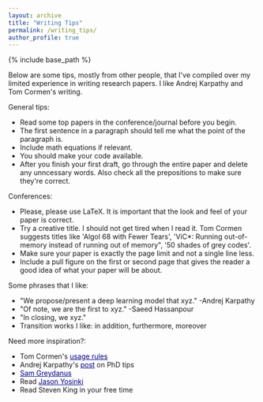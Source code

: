 ```yaml
---
layout: archive
title: "Writing Tips"
permalink: /writing_tips/
author_profile: true
---
```


{% include base_path %}

Below are some tips, mostly from other people, that I've compiled over my limited experience in writing research papers. I like Andrej Karpathy and Tom Cormen's writing.

General tips:

- Read some top papers in the conference/journal before you begin.
- The first sentence in a paragraph should tell me what the point of the paragraph is.
- Include math equations if relevant.
- You should make your code available.
- After you finish your first draft, go through the entire paper and delete any unncessary words. Also check all the prepositions to make sure they're correct.

Conferences: 

- Please, please use LaTeX. It is important that the look and feel of your paper is correct.
- Try a creative title. I should not get tired when I read it. Tom Cormen suggests titles like 'Algol 68 with Fewer Tears', 'ViC*: Running out-of-memory instead of running out of memory", '50 shades of grey codes'.
- Make sure your paper is exactly the page limit and not a single line less.
- Include a pull figure on the first or second page that gives the reader a good idea of what your paper will be about.

Some phrases that I like:

- "We propose/present a deep learning model that xyz." -Andrej Karpathy
- "Of note, we are the first to xyz." -Saeed Hassanpour
- "In closing, we xyz."
- Transition works I like: in addition, furthermore, moreover

Need more inspiration?:

- Tom Cormen's <a href="https://www.cs.dartmouth.edu/~thc/Cormen-rules.pdf" style="color:navy" target="_blank">usage rules</a>
- Andrej Karpathy's <a href="http://karpathy.github.io/2016/09/07/phd/" style="color:navy" target="_blank">post</a> on PhD tips
- <a href="https://greydanus.github.io/about.html" style="color:navy" target="_blank">Sam Greydanus</a>
- Read <a href="http://yosinski.com/" style="color:navy" target="_blank">Jason Yosinki</a>
- Read Steven King in your free time